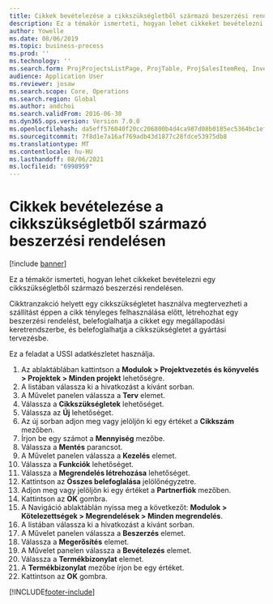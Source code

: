 ```yaml
---
title: Cikkek bevételezése a cikkszükségletből származó beszerzési rendelésen
description: Ez a témakör ismerteti, hogyan lehet cikkeket bevételezni egy cikkszükségletből származó beszerzési rendelésen.
author: Yowelle
ms.date: 08/06/2019
ms.topic: business-process
ms.prod: ''
ms.technology: ''
ms.search.form: ProjProjectsListPage, ProjTable, ProjSalesItemReq, InventItemIdLookupSimple, PurchCreateFromSalesOrder, VendAccountItemLookup, PurchTable, PurchEditLines
audience: Application User
ms.reviewer: josaw
ms.search.scope: Core, Operations
ms.search.region: Global
ms.author: andchoi
ms.search.validFrom: 2016-06-30
ms.dyn365.ops.version: Version 7.0.0
ms.openlocfilehash: da5eff576040f20cc206800b4d4ca987d08b0185ec5364bc1efc940f85d36371
ms.sourcegitcommit: 7f8d1e7a16af769adb43d1877c28fdce53975db8
ms.translationtype: MT
ms.contentlocale: hu-HU
ms.lasthandoff: 08/06/2021
ms.locfileid: "6998959"
---
```

# <a name="receive-items-on-purchase-order-from-item-requirement"></a>Cikkek bevételezése a cikkszükségletből származó beszerzési rendelésen

[!include [banner](../../includes/banner.md)]

Ez a témakör ismerteti, hogyan lehet cikkeket bevételezni egy cikkszükségletből származó beszerzési rendelésen.

Cikktranzakció helyett egy cikkszükségletet használva megtervezheti a szállítást éppen a cikk tényleges felhasználása előtt, létrehozhat egy beszerzési rendelést, belefoglalhatja a cikket egy megállapodási keretrendszerbe, és belefoglalhatja a cikkszükségletet a gyártási tervezésbe. 

Ez a feladat a USSI adatkészletet használja.

1. Az ablaktáblában kattintson a **Modulok > Projektvezetés és könyvelés > Projektek > Minden projekt** lehetőségre.
2. A listában válassza ki a hivatkozást a kívánt sorban.
3. A Művelet panelen válassza a **Terv** elemet.
4. Válassza a **Cikkszükségletek** lehetőséget.
5. Válassza az **Új** lehetőséget.
6. Az új sorban adjon meg vagy jelöljön ki egy értéket a **Cikkszám** mezőben.
7. Írjon be egy számot a **Mennyiség** mezőbe.
8. Válassza a **Mentés** parancsot.
9. A Művelet panelen válassza a **Kezelés** elemet.
10. Válassza a **Funkciók** lehetőséget.
11. Válassza a **Megrendelés létrehozása** lehetőséget.
12. Kattintson az **Összes belefoglalása** jelölőnégyzetre.
13. Adjon meg vagy jelöljön ki egy értéket a **Partnerfiók** mezőben.
14. Kattintson az **OK** gombra.
15. A Navigáció ablaktáblán nyissa meg a következőt: **Modulok > Kötelezettségek > Megrendelések > Minden megrendelés**.
16. A listában válassza ki a hivatkozást a kívánt sorban.
17. A Művelet panelen válassza a **Beszerzés** elemet.
18. Válassza a **Megerősítés** elemet.
19. A Művelet panelen válassza a **Bevételezés** elemet.
20. Válassza a **Termékbizonylat** elemet.
21. A **Termékbizonylat** mezőbe írjon be egy értéket.
22. Kattintson az **OK** gombra.



[!INCLUDE[footer-include](../../includes/footer-banner.md)]